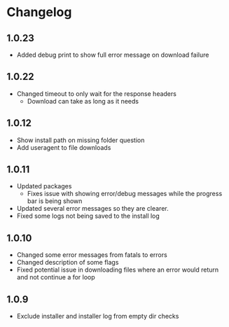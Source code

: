 # Changelog

## 1.0.23

- Added debug print to show full error message on download failure

## 1.0.22

- Changed timeout to only wait for the response headers
  - Download can take as long as it needs

## 1.0.12
- Show install path on missing folder question
- Add useragent to file downloads

## 1.0.11
- Updated packages
  - Fixes issue with showing error/debug messages while the progress bar is being shown
- Updated several error messages so they are clearer.
- Fixed some logs not being saved to the install log

## 1.0.10
- Changed some error messages from fatals to errors
- Changed description of some flags
- Fixed potential issue in downloading files where an error would return and not continue a for loop

## 1.0.9
- Exclude installer and installer log from empty dir checks